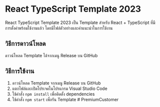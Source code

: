 # React TypeScript Template 2023

React TypeScript Template 2023 เป็น Template สำหรับ React + TypeScript
ที่มีการตั้งค่าพร้อมใช้งานแล้ว โดยมีไฟล์ตัวอย่างและคำแนะนำในการใช้งาน

## วิธีการดาวน์โหลด

ดาวน์โหลด Template ได้จากเมนู Release บน GitHub

## วิธีการใช้งาน

1. ดาวน์โหลด Template จากเมนู Release บน GitHub
2. แตกไฟล์และเปิดโปรเจคในโปรแกรม Visual Studio Code
3. ใช้คำสั่ง `npm install` เพื่อติดตั้ง dependencies
4. ใช้คำสั่ง `npm start` เพื่อรัน Template
#   P r e m i u m C u s t o m e r  
 
